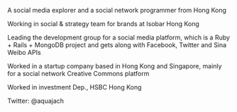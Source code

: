 A social media explorer and a social network programmer from Hong Kong

Working in social & strategy team for brands at Isobar Hong Kong

Leading the development group for a social media platform, which is a Ruby + Rails + MongoDB project and gets along with Facebook, Twitter and Sina Weibo APIs

Worked in a startup company based in Hong Kong and Singapore, mainly for a social network Creative Commons platform

Worked in investment Dep., HSBC Hong Kong

Twitter: @aquajach